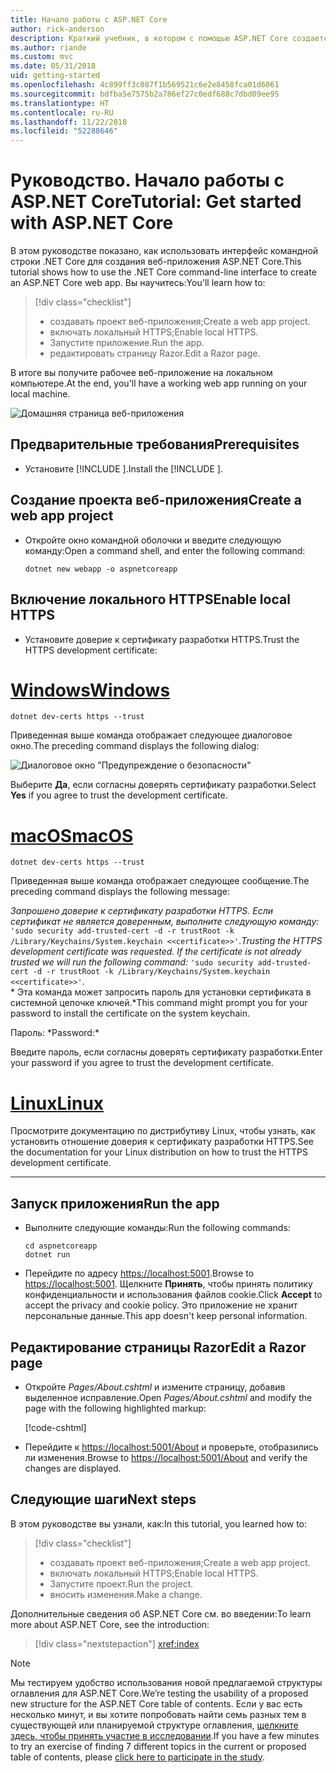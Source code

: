 ```yaml
---
title: Начало работы с ASP.NET Core
author: rick-anderson
description: Краткий учебник, в котором с помощью ASP.NET Core создается и запускается простое приложение Hello World.
ms.author: riande
ms.custom: mvc
ms.date: 05/31/2018
uid: getting-started
ms.openlocfilehash: 4c899ff3c087f1b569521c6e2e8458fca01d6061
ms.sourcegitcommit: bdfba5e7575b2a786ef27c0edf688c7dbd09ee95
ms.translationtype: HT
ms.contentlocale: ru-RU
ms.lasthandoff: 11/22/2018
ms.locfileid: "52288646"
---
```

# <a name="tutorial-get-started-with-aspnet-core"></a><span data-ttu-id="3866b-103">Руководство. Начало работы с ASP.NET Core</span><span class="sxs-lookup"><span data-stu-id="3866b-103">Tutorial: Get started with ASP.NET Core</span></span>

<span data-ttu-id="3866b-104">В этом руководстве показано, как использовать интерфейс командной строки .NET Core для создания веб-приложения ASP.NET Core.</span><span class="sxs-lookup"><span data-stu-id="3866b-104">This tutorial shows how to use the .NET Core command-line interface to create an ASP.NET Core web app.</span></span> <span data-ttu-id="3866b-105">Вы научитесь:</span><span class="sxs-lookup"><span data-stu-id="3866b-105">You'll learn how to:</span></span>

> [!div class="checklist"]
> * <span data-ttu-id="3866b-106">создавать проект веб-приложения;</span><span class="sxs-lookup"><span data-stu-id="3866b-106">Create a web app project.</span></span>
> * <span data-ttu-id="3866b-107">включать локальный HTTPS;</span><span class="sxs-lookup"><span data-stu-id="3866b-107">Enable local HTTPS.</span></span>
> * <span data-ttu-id="3866b-108">Запустите приложение.</span><span class="sxs-lookup"><span data-stu-id="3866b-108">Run the app.</span></span>
> * <span data-ttu-id="3866b-109">редактировать страницу Razor.</span><span class="sxs-lookup"><span data-stu-id="3866b-109">Edit a Razor page.</span></span>

<span data-ttu-id="3866b-110">В итоге вы получите рабочее веб-приложение на локальном компьютере.</span><span class="sxs-lookup"><span data-stu-id="3866b-110">At the end, you'll have a working web app running on your local machine.</span></span>

![Домашняя страница веб-приложения](_static/home-page.png)


## <a name="prerequisites"></a><span data-ttu-id="3866b-112">Предварительные требования</span><span class="sxs-lookup"><span data-stu-id="3866b-112">Prerequisites</span></span>

* <span data-ttu-id="3866b-113">Установите [!INCLUDE [](~/includes/2.1-SDK.md)].</span><span class="sxs-lookup"><span data-stu-id="3866b-113">Install the [!INCLUDE [](~/includes/2.1-SDK.md)].</span></span>

## <a name="create-a-web-app-project"></a><span data-ttu-id="3866b-114">Создание проекта веб-приложения</span><span class="sxs-lookup"><span data-stu-id="3866b-114">Create a web app project</span></span>

* <span data-ttu-id="3866b-115">Откройте окно командной оболочки и введите следующую команду:</span><span class="sxs-lookup"><span data-stu-id="3866b-115">Open a command shell, and enter the following command:</span></span>

   ```console
   dotnet new webapp -o aspnetcoreapp
   ```

## <a name="enable-local-https"></a><span data-ttu-id="3866b-116">Включение локального HTTPS</span><span class="sxs-lookup"><span data-stu-id="3866b-116">Enable local HTTPS</span></span>

* <span data-ttu-id="3866b-117">Установите доверие к сертификату разработки HTTPS.</span><span class="sxs-lookup"><span data-stu-id="3866b-117">Trust the HTTPS development certificate:</span></span>

# <a name="windowstabwindows"></a>[<span data-ttu-id="3866b-118">Windows</span><span class="sxs-lookup"><span data-stu-id="3866b-118">Windows</span></span>](#tab/windows)

  ```console
  dotnet dev-certs https --trust
  ```

  <span data-ttu-id="3866b-119">Приведенная выше команда отображает следующее диалоговое окно.</span><span class="sxs-lookup"><span data-stu-id="3866b-119">The preceding command displays the following dialog:</span></span>

  ![Диалоговое окно "Предупреждение о безопасности"](_static/cert.png)

  <span data-ttu-id="3866b-121">Выберите **Да**, если согласны доверять сертификату разработки.</span><span class="sxs-lookup"><span data-stu-id="3866b-121">Select **Yes** if you agree to trust the development certificate.</span></span>

# <a name="macostabmacos"></a>[<span data-ttu-id="3866b-122">macOS</span><span class="sxs-lookup"><span data-stu-id="3866b-122">macOS</span></span>](#tab/macos)

  ```console
  dotnet dev-certs https --trust
  ```

  <span data-ttu-id="3866b-123">Приведенная выше команда отображает следующее сообщение.</span><span class="sxs-lookup"><span data-stu-id="3866b-123">The preceding command displays the following message:</span></span>

  <span data-ttu-id="3866b-124">*Запрошено доверие к сертификату разработки HTTPS. Если сертификат не является доверенным, выполните следующую команду:* `'sudo security add-trusted-cert -d -r trustRoot -k /Library/Keychains/System.keychain <<certificate>>'`.</span><span class="sxs-lookup"><span data-stu-id="3866b-124">*Trusting the HTTPS development certificate was requested. If the certificate is not already trusted we will run the following command:* `'sudo security add-trusted-cert -d -r trustRoot -k /Library/Keychains/System.keychain <<certificate>>'`.</span></span>  
  <span data-ttu-id="3866b-125">\* Эта команда может запросить пароль для установки сертификата в системной цепочке ключей.</span><span class="sxs-lookup"><span data-stu-id="3866b-125">\*This command might prompt you for your password to install the certificate on the system keychain.</span></span>
  
  <span data-ttu-id="3866b-126">Пароль: \*</span><span class="sxs-lookup"><span data-stu-id="3866b-126">Password:\*</span></span>

  <span data-ttu-id="3866b-127">Введите пароль, если согласны доверять сертификату разработки.</span><span class="sxs-lookup"><span data-stu-id="3866b-127">Enter your password if you agree to trust the development certificate.</span></span>

# <a name="linuxtablinux"></a>[<span data-ttu-id="3866b-128">Linux</span><span class="sxs-lookup"><span data-stu-id="3866b-128">Linux</span></span>](#tab/linux)

  <span data-ttu-id="3866b-129">Просмотрите документацию по дистрибутиву Linux, чтобы узнать, как установить отношение доверия к сертификату разработки HTTPS.</span><span class="sxs-lookup"><span data-stu-id="3866b-129">See the documentation for your Linux distribution on how to trust the HTTPS development certificate.</span></span>
   
---

## <a name="run-the-app"></a><span data-ttu-id="3866b-130">Запуск приложения</span><span class="sxs-lookup"><span data-stu-id="3866b-130">Run the app</span></span>

* <span data-ttu-id="3866b-131">Выполните следующие команды:</span><span class="sxs-lookup"><span data-stu-id="3866b-131">Run the following commands:</span></span>

   ```console
   cd aspnetcoreapp
   dotnet run
   ```

* <span data-ttu-id="3866b-132">Перейдите по адресу [https://localhost:5001](https://localhost:5001).</span><span class="sxs-lookup"><span data-stu-id="3866b-132">Browse to [https://localhost:5001](https://localhost:5001).</span></span> <span data-ttu-id="3866b-133">Щелкните **Принять**, чтобы принять политику конфиденциальности и использования файлов cookie.</span><span class="sxs-lookup"><span data-stu-id="3866b-133">Click **Accept** to accept the privacy and cookie policy.</span></span> <span data-ttu-id="3866b-134">Это приложение не хранит персональные данные.</span><span class="sxs-lookup"><span data-stu-id="3866b-134">This app doesn't keep personal information.</span></span>

## <a name="edit-a-razor-page"></a><span data-ttu-id="3866b-135">Редактирование страницы Razor</span><span class="sxs-lookup"><span data-stu-id="3866b-135">Edit a Razor page</span></span>

* <span data-ttu-id="3866b-136">Откройте *Pages/About.cshtml* и измените страницу, добавив выделенное исправление.</span><span class="sxs-lookup"><span data-stu-id="3866b-136">Open *Pages/About.cshtml* and modify the page with the following highlighted markup:</span></span>

   [!code-cshtml[](sample/getting-started/about.cshtml?highlight=9)]

* <span data-ttu-id="3866b-137">Перейдите к [https://localhost:5001/About](https://localhost:5001/About) и проверьте, отобразились ли изменения.</span><span class="sxs-lookup"><span data-stu-id="3866b-137">Browse to [https://localhost:5001/About](https://localhost:5001/About) and verify the changes are displayed.</span></span>

## <a name="next-steps"></a><span data-ttu-id="3866b-138">Следующие шаги</span><span class="sxs-lookup"><span data-stu-id="3866b-138">Next steps</span></span>

<span data-ttu-id="3866b-139">В этом руководстве вы узнали, как:</span><span class="sxs-lookup"><span data-stu-id="3866b-139">In this tutorial, you learned how to:</span></span>

> [!div class="checklist"]
> * <span data-ttu-id="3866b-140">создавать проект веб-приложения;</span><span class="sxs-lookup"><span data-stu-id="3866b-140">Create a web app project.</span></span>
> * <span data-ttu-id="3866b-141">включать локальный HTTPS;</span><span class="sxs-lookup"><span data-stu-id="3866b-141">Enable local HTTPS.</span></span>
> * <span data-ttu-id="3866b-142">Запустите проект.</span><span class="sxs-lookup"><span data-stu-id="3866b-142">Run the project.</span></span>
> * <span data-ttu-id="3866b-143">вносить изменения.</span><span class="sxs-lookup"><span data-stu-id="3866b-143">Make a change.</span></span>

<span data-ttu-id="3866b-144">Дополнительные сведения об ASP.NET Core см. во введении:</span><span class="sxs-lookup"><span data-stu-id="3866b-144">To learn more about ASP.NET Core, see the introduction:</span></span>

> [!div class="nextstepaction"]
> <xref:index>



> [!NOTE]
> <span data-ttu-id="3866b-145">Мы тестируем удобство использования новой предлагаемой структуры оглавления для ASP.NET Core.</span><span class="sxs-lookup"><span data-stu-id="3866b-145">We’re testing the usability of a proposed new structure for the ASP.NET Core table of contents.</span></span>  <span data-ttu-id="3866b-146">Если у вас есть несколько минут, и вы хотите попробовать найти семь разных тем в существующей или планируемой структуре оглавления, [щелкните здесь, чтобы принять участие в исследовании](https://dpk4xbh5.optimalworkshop.com/treejack/aa11wn82).</span><span class="sxs-lookup"><span data-stu-id="3866b-146">If you have a few minutes to try an exercise of finding 7 different topics in the current or proposed table of contents, please [click here to participate in the study](https://dpk4xbh5.optimalworkshop.com/treejack/aa11wn82).</span></span>